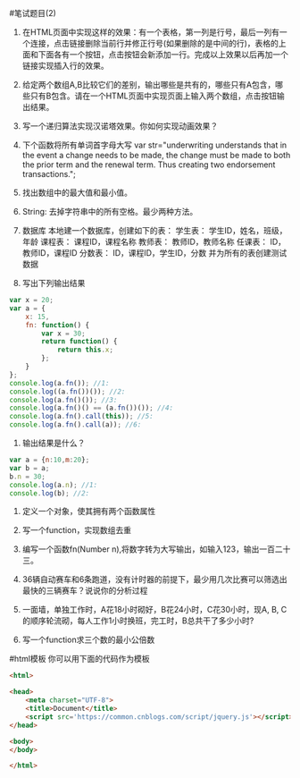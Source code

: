 
#笔试题目(2)
1. 在HTML页面中实现这样的效果：有一个表格，第一列是行号，最后一列有一个连接，点击链接删除当前行并修正行号(如果删除的是中间的行)，表格的上面和下面各有一个按钮，点击按钮会新添加一行。完成以上效果以后再加一个链接实现插入行的效果。 

1. 给定两个数组A,B比较它们的差别，输出哪些是共有的，哪些只有A包含，哪些只有B包含。请在一个HTML页面中实现页面上输入两个数组，点击按钮输出结果。 

1. 写一个递归算法实现汉诺塔效果。你如何实现动画效果？ 

1. 下个函数将所有单词首字母大写 var str="underwriting understands that in the event a change needs to be made, the change must be made to both the prior term and the renewal term. Thus creating two endorsement transactions."; 

1. 找出数组中的最大值和最小值。 

1. String: 去掉字符串中的所有空格。最少两种方法。 

1. 数据库 本地建一个数据库，创建如下的表： 学生表： 学生ID，姓名，班级，年龄 课程表： 课程ID，课程名称 教师表： 教师ID，教师名称 任课表： ID，教师ID，课程ID 分数表： ID，课程ID，学生ID，分数 并为所有的表创建测试数据 

1. 写出下列输出结果
```js
var x = 20;
var a = {
    x: 15,
    fn: function() {
        var x = 30;
        return function() {
            return this.x;
        };
    }
};
console.log(a.fn()); //1:
console.log((a.fn())()); //2:
console.log(a.fn()()); //3:
console.log(a.fn()() == (a.fn())()); //4:
console.log(a.fn().call(this)); //5:
console.log(a.fn().call(a)); //6:
```

1. 输出结果是什么？
```js
var a = {n:10,m:20};
var b = a;
b.n = 30;
console.log(a.n); //1:
console.log(b); //2:
```

1. 定义一个对象，使其拥有两个函数属性

1. 写一个function，实现数组去重

1. 编写一个函数fn(Number n),将数字转为大写输出，如输入123，输出一百二十三。

1. 36辆自动赛车和6条跑道，没有计时器的前提下，最少用几次比赛可以筛选出最快的三辆赛车？说说你的分析过程

1. 一面墙，单独工作时，A花18小时砌好，B花24小时，C花30小时，现A, B, C的顺序轮流砌，每人工作1小时换班，完工时，B总共干了多少小时?

1. 写一个function求三个数的最小公倍数

#html模板
你可以用下面的代码作为模板
```html
<html>

<head>
    <meta charset="UTF-8">
    <title>Document</title>
    <script src='https://common.cnblogs.com/script/jquery.js'></script>
</head>

<body>
</body>

</html>
```
